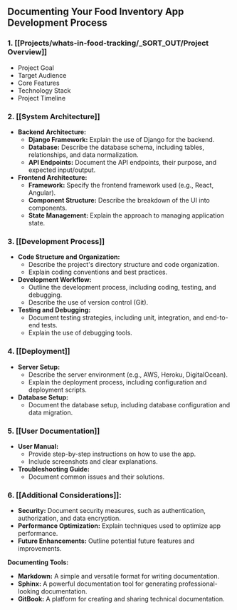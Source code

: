 ## Documenting Your Food Inventory App Development Process

### 1. **[[Projects/whats-in-food-tracking/_SORT_OUT/Project Overview]]**

- Project Goal
- Target Audience
- Core Features
- Technology Stack
- Project Timeline

### 2. **[[System Architecture]]**

- **Backend Architecture:**
    - **Django Framework:** Explain the use of Django for the backend.
    - **Database:** Describe the database schema, including tables, relationships, and data normalization.
    - **API Endpoints:** Document the API endpoints, their purpose, and expected input/output.
- **Frontend Architecture:**
    - **Framework:** Specify the frontend framework used (e.g., React, Angular).
    - **Component Structure:** Describe the breakdown of the UI into components.
    - **State Management:** Explain the approach to managing application state.

### 3. **[[Development Process]]**

- **Code Structure and Organization:**
    - Describe the project's directory structure and code organization.
    - Explain coding conventions and best practices.
- **Development Workflow:**
    - Outline the development process, including coding, testing, and debugging.
    - Describe the use of version control (Git).
- **Testing and Debugging:**
    - Document testing strategies, including unit, integration, and end-to-end tests.
    - Explain the use of debugging tools.

### 4. **[[Deployment]]**

- **Server Setup:**
    - Describe the server environment (e.g., AWS, Heroku, DigitalOcean).
    - Explain the deployment process, including configuration and deployment scripts.
- **Database Setup:**
    - Document the database setup, including database configuration and data migration.

### 5. **[[User Documentation]]**

- **User Manual:**
    - Provide step-by-step instructions on how to use the app.
    - Include screenshots and clear explanations.
- **Troubleshooting Guide:**
    - Document common issues and their solutions.

### 6. **[[Additional Considerations]]:**

- **Security:** Document security measures, such as authentication, authorization, and data encryption.
- **Performance Optimization:** Explain techniques used to optimize app performance.
- **Future Enhancements:** Outline potential future features and improvements.

**Documenting Tools:**

- **Markdown:** A simple and versatile format for writing documentation.
- **Sphinx:** A powerful documentation tool for generating professional-looking documentation.
- **GitBook:** A platform for creating and sharing technical documentation.
